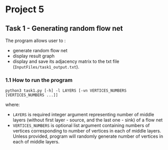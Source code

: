 # Project 5

## Task 1 - Generating random flow net

The program allows user to :
- generate random flow net
- display result graph 
- display and save its adjacency matrix to the txt file (`InputFiles/task1_output.txt`).

### 1.1 How to run the program

`python3 task1.py [-h] -l LAYERS [-vn VERTICES_NUMBERS [VERTICES_NUMBERS ...]]`

where:
- `LAYERS` is required integer argument representing number of middle layers (without first layer - source, and the last one - sink) of a flow net
- `VERTICES_NUMBERS` is optional list argument containing numbers of vertices corresponding to number of vertices in each of middle layers. Unless provided, program will randomly generate number of vertices in each of middle layers.
